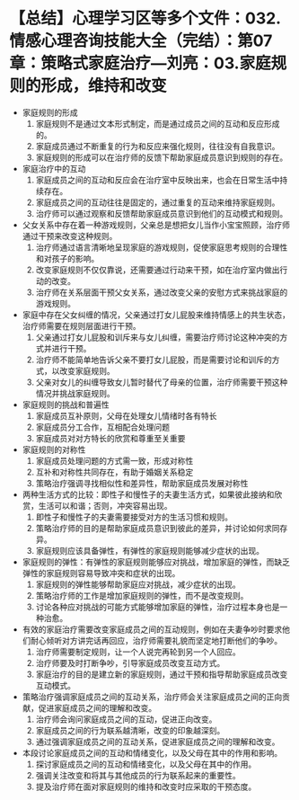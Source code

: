 # 【总结】心理学习区等多个文件：032.情感心理咨询技能大全（完结）：第07章：策略式家庭治疗—刘亮：03.家庭规则的形成，维持和改变

-   家庭规则的形成
    1.  家庭规则不是通过文本形式制定，而是通过成员之间的互动和反应形成的。
    2.  家庭成员通过不断重复的行为和反应来强化规则，往往没有自我意识。
    3.  家庭规则的形成可以在治疗师的反馈下帮助家庭成员意识到规则的存在。
-   家庭治疗中的互动
    1.  家庭成员之间的互动和反应会在治疗室中反映出来，也会在日常生活中持续存在。
    2.  家庭成员之间的互动往往是固定的，通过重复的互动来维持家庭规则。
    3.  治疗师可以通过观察和反馈帮助家庭成员意识到他们的互动模式和规则。
-   父女关系中存在着一种游戏规则，父亲总是想把女儿当作小宝宝照顾，治疗师通过干预来改变这种规则。
    1.  治疗师通过语言清晰地呈现家庭的游戏规则，促使家庭思考规则的合理性和对孩子的影响。
    2.  改变家庭规则不仅仅靠说，还需要通过行动来干预，如在治疗室内做出行动的改变。
    3.  治疗师在关系层面干预父女关系，通过改变父亲的安慰方式来挑战家庭的游戏规则。
-   家庭中存在父女纠缠的情况，父亲通过打女儿屁股来维持情感上的共生状态，治疗师需要在规则层面进行干预。
    1.  父亲通过打女儿屁股和训斥来与女儿纠缠，需要治疗师讨论这种冲突的方式并进行干预。
    2.  治疗师不能简单地告诉父亲不要打女儿屁股，而是需要讨论和训斥的方式，以改变家庭规则。
    3.  父亲对女儿的纠缠导致女儿暂时替代了母亲的位置，治疗师需要干预这种情况并挑战家庭规则。
-   家庭规则的挑战和普遍性
    1.  家庭成员互补原则，父母在处理女儿情绪时各有特长
    2.  家庭成员分工合作，互相配合处理问题
    3.  家庭成员对对方特长的欣赏和尊重至关重要
-   家庭规则的对称性
    1.  家庭成员处理问题的方式需一致，形成对称性
    2.  互补和对称性共同存在，有助于婚姻关系稳定
    3.  策略治疗强调寻找相似性和差异性，帮助家庭成员发展对称性
-   两种生活方式的比较：即性子和慢性子的夫妻生活方式，如果彼此接纳和欣赏，生活可以和谐；否则，冲突容易出现。
    1.  即性子和慢性子的夫妻需要接受对方的生活习惯和规则。
    2.  策略治疗师的目的是帮助家庭成员意识到彼此的差异，并讨论如何求同存异。
    3.  家庭规则应该具备弹性，有弹性的家庭规则能够减少症状的出现。
-   家庭规则的弹性：有弹性的家庭规则能够应对挑战，增加家庭的弹性，而缺乏弹性的家庭规则容易导致冲突和症状的出现。
    1.  家庭规则的弹性能够帮助家庭应对挑战，减少症状的出现。
    2.  策略治疗师的工作是增加家庭规则的弹性，而不是改变规则。
    3.  讨论各种应对挑战的可能方式能够增加家庭的弹性，治疗过程本身也是一种治愈。
-   有效的家庭治疗需要改变家庭成员之间的互动规则，例如在夫妻争吵时要求他们耐心倾听对方讲完话再回应，治疗师需要礼貌而坚定地打断他们的争吵。
    1.  治疗师需要制定规则，让一个人说完再轮到另一个人回应。
    2.  治疗师要及时打断争吵，引导家庭成员改变互动方式。
    3.  家庭治疗的目的是建立新的家庭规则，通过干预和指导帮助家庭成员改变互动模式。
-   策略治疗强调家庭成员之间的互动关系，治疗师会关注家庭成员之间的正向贡献，促进家庭成员之间的理解和改变。
    1.  治疗师会询问家庭成员之间的互动，促进正向改变。
    2.  家庭成员之间的行为联系越清晰，改变的印象越深刻。
    3.  通过强调家庭成员之间的互动关系，促进家庭成员之间的理解和改变。
-   本段讨论家庭成员之间的互动和情绪变化，以及父母在其中的作用和影响。
    1.  探讨家庭成员之间的互动和情绪变化，以及父母在其中的作用。
    2.  强调关注改变和将其与其他成员的行为联系起来的重要性。
    3.  提及治疗师在面对家庭规则的维持和改变时应采取的干预态度。